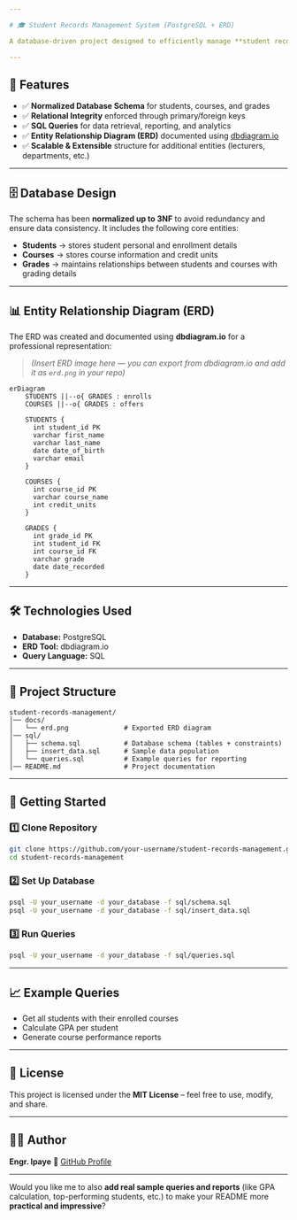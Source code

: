 ```yaml
---

# 🎓 Student Records Management System (PostgreSQL + ERD)

A database-driven project designed to efficiently manage **student records, courses, and grades** using **PostgreSQL**. This project demonstrates **database design, normalization, SQL querying, and ERD documentation** for academic record management.

---
```


## 📌 Features

* ✅ **Normalized Database Schema** for students, courses, and grades
* ✅ **Relational Integrity** enforced through primary/foreign keys
* ✅ **SQL Queries** for data retrieval, reporting, and analytics
* ✅ **Entity Relationship Diagram (ERD)** documented using [dbdiagram.io](https://dbdiagram.io)
* ✅ **Scalable & Extensible** structure for additional entities (lecturers, departments, etc.)

---

## 🗄️ Database Design

The schema has been **normalized up to 3NF** to avoid redundancy and ensure data consistency.
It includes the following core entities:

* **Students** → stores student personal and enrollment details
* **Courses** → stores course information and credit units
* **Grades** → maintains relationships between students and courses with grading details

---

## 📊 Entity Relationship Diagram (ERD)

The ERD was created and documented using **dbdiagram.io** for a professional representation:

> *(Insert ERD image here — you can export from dbdiagram.io and add it as `erd.png` in your repo)*

```mermaid
erDiagram
    STUDENTS ||--o{ GRADES : enrolls
    COURSES ||--o{ GRADES : offers

    STUDENTS {
      int student_id PK
      varchar first_name
      varchar last_name
      date date_of_birth
      varchar email
    }

    COURSES {
      int course_id PK
      varchar course_name
      int credit_units
    }

    GRADES {
      int grade_id PK
      int student_id FK
      int course_id FK
      varchar grade
      date date_recorded
    }
```

---

## 🛠️ Technologies Used

* **Database:** PostgreSQL
* **ERD Tool:** dbdiagram.io
* **Query Language:** SQL

---

## 📂 Project Structure

```
student-records-management/
│── docs/
│   └── erd.png              # Exported ERD diagram
│── sql/
│   ├── schema.sql           # Database schema (tables + constraints)
│   ├── insert_data.sql      # Sample data population
│   └── queries.sql          # Example queries for reporting
│── README.md                # Project documentation
```

---

## 🚀 Getting Started

### 1️⃣ Clone Repository

```bash
git clone https://github.com/your-username/student-records-management.git
cd student-records-management
```

### 2️⃣ Set Up Database

```bash
psql -U your_username -d your_database -f sql/schema.sql
psql -U your_username -d your_database -f sql/insert_data.sql
```

### 3️⃣ Run Queries

```bash
psql -U your_username -d your_database -f sql/queries.sql
```

---

## 📈 Example Queries

* Get all students with their enrolled courses
* Calculate GPA per student
* Generate course performance reports

---

## 📜 License

This project is licensed under the **MIT License** – feel free to use, modify, and share.

---

## 👨‍💻 Author

**Engr. Ipaye**
🔗 [GitHub Profile](https://github.com/engripaye)

---

Would you like me to also **add real sample queries and reports** (like GPA calculation, top-performing students, etc.) to make your README more **practical and impressive**?
